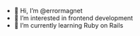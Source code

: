 - 👋 Hi, I’m @errormagnet
- 👀 I’m interested in frontend development
- 🌱 I’m currently learning Ruby on Rails
